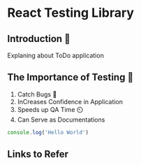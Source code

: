 # React Testing Library

## Introduction 🚀

Explaning about ToDo application

## The Importance of Testing 🔖

1. Catch Bugs 🐛
2. InCreases Confidence in Application
3. Speeds up QA Time ⏲️
4. Can Serve as Documentations

```JavaScript
console.log('Hello World')
```

## Links to Refer
